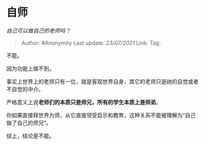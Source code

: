 # 自师
*自己可以做自己的老师吗？*

> Author: #Anonymity
> Last update: *23/07/2021*
> Link:
> Tag:

不能。

因为功能上做不到。

事实上世界上的老师只有一位，就是客观世界自身，其它的老师只是祂的自觉或者不自觉的中介。

严格意义上说**老师们的本质只是师兄，所有的学生本质上是师弟**。

你如果直接拜世界为师，从它直接领受启示和教育，这种关系不能被理解为“自己做了自己的师兄”。

综上，结论是不能。
